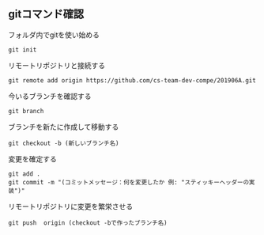 ## gitコマンド確認

フォルダ内でgitを使い始める
```terminal
git init
```

リモートリポジトリと接続する
```terminal
git remote add origin https://github.com/cs-team-dev-compe/201906A.git
```

今いるブランチを確認する
```terminal
git branch
```

ブランチを新たに作成して移動する
```terminal
git checkout -b (新しいブランチ名)
```

変更を確定する
```terminal
git add .
git commit -m "(コミットメッセージ：何を変更したか 例: "スティッキーヘッダーの実装")"
```

リモートリポジトリに変更を繁栄させる
```terminal
git push  origin (checkout -bで作ったブランチ名)
```

